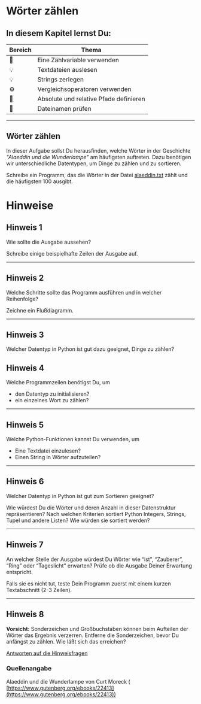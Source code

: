 
# Wörter zählen

## In diesem Kapitel lernst Du:

| Bereich | Thema |
|---------|-------|
| 🔀 | Eine Zählvariable verwenden |
| 💡 | Textdateien auslesen |
| 💡 | Strings zerlegen |
| ⚙ | Vergleichsoperatoren verwenden |
| 🔧 | Absolute und relative Pfade definieren |
| 🐞 | Dateinamen prüfen |

----

## Wörter zählen

In dieser Aufgabe sollst Du herausfinden, welche Wörter in der Geschichte *"Alaeddin und die Wunderlampe"* am häufigsten auftreten. Dazu benötigen wir unterschiedliche Datentypen, um Dinge zu zählen und zu sortieren.

Schreibe ein Programm, das die Wörter in der Datei [alaeddin.txt](https://raw.githubusercontent.com/krother/Python3_Basics_Tutorial/master/de/challenges/alaeddin.txt) zählt und die häufigsten 100 ausgibt.


# Hinweise

## Hinweis 1

Wie sollte die Ausgabe aussehen?

Schreibe einige beispielhafte Zeilen der Ausgabe auf.

----

## Hinweis 2

Welche Schritte sollte das Programm ausführen und in welcher Reihenfolge?

Zeichne ein Flußdiagramm.

----

## Hinweis 3

Welcher Datentyp in Python ist gut dazu geeignet, Dinge zu zählen?

## Hinweis 4

Welche Programmzeilen benötigst Du, um

* den Datentyp zu initialisieren?
* ein einzelnes Wort zu zählen?

----

## Hinweis 5

Welche Python-Funktionen kannst Du verwenden, um

* Eine Textdatei einzulesen?
* Einen String in Wörter aufzuteilen?

----

## Hinweis 6

Welcher Datentyp in Python ist gut zum Sortieren geeignet?

Wie würdest Du die Wörter und deren Anzahl in dieser Datenstruktur repräsentieren?
Nach welchen Kriterien sortiert Python Integers, Strings, Tupel und andere Listen? Wie würden sie sortiert werden?

----

## Hinweis 7

An welcher Stelle der Ausgabe würdest Du Wörter wie “ist”, “Zauberer”, “Ring” oder “Tageslicht” erwarten? Prüfe ob die Ausgabe Deiner Erwartung entspricht.

Falls sie es nicht tut, teste Dein Programm zuerst mit einem kurzen Textabschnitt (2-3 Zeilen).

----

## Hinweis 8

**Vorsicht:** Sonderzeichen und Großbuchstaben können beim Aufteilen der Wörter das Ergebnis verzerren. Entferne die Sonderzeichen, bevor Du anfängst zu zählen.
Wie läßt sich das erreichen?


[Antworten auf die Hinweisfragen](alaeddin_antworten.md)


### Quellenangabe

Alaeddin und die Wunderlampe von Curt Moreck (
[https://www.gutenberg.org/ebooks/22413](https://www.gutenberg.org/ebooks/22413))
